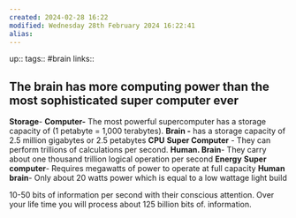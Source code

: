 ```yaml
---
created: 2024-02-28 16:22
modified: Wednesday 28th February 2024 16:22:41
alias:
---
```

up::
tags:: #brain
links::
## The brain has more computing power than the most sophisticated super computer ever

**Storage**-
	**Computer-** The most powerful supercomputer  has a storage capacity of (1 petabyte = 1,000 terabytes).
	 **Brain -** has a storage capacity of 2.5 million gigabytes or 2.5 petabytes
**CPU**
	**Super Computer** - They can perform trillions of calculations per second.
	**Human. Brain**- They carry about one thousand trillion logical operation per second
**Energy**
	 **Super computer**- Requires megawatts of power to operate at full capacity
	 **Human brain**- Only about 20 watts power which is equal to a low wattage light build

10-50 bits of information per second with their conscious attention.
Over your life time you will process about 125 billion bits of. information.
